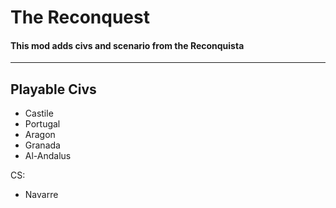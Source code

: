 # The Reconquest
  #### This mod adds civs and scenario from the Reconquista
-----


## Playable Civs
- Castile
- Portugal
- Aragon
- Granada
- Al-Andalus

CS:
- Navarre
